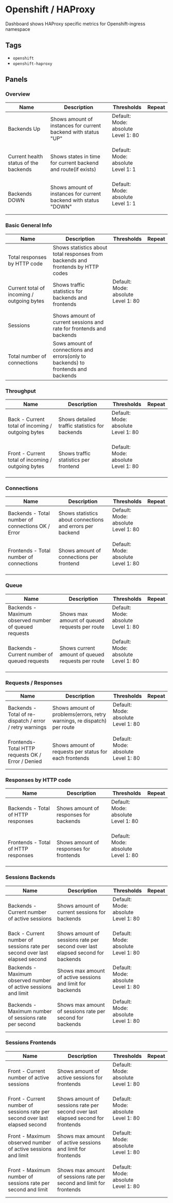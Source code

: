 # Openshift / HAProxy

Dashboard shows HAProxy specific metrics for Openshift-ingress namespace

## Tags

* `openshift`
* `openshift-haproxy`

## Panels

### Overview

<!-- markdownlint-disable line-length -->
| Name | Description | Thresholds | Repeat |
| ---- | ----------- | ---------- | ------ |
| Backends Up | Shows amount of instances for current backend with status "UP" | Default:<br/>Mode: absolute<br/>Level 1: 80<br/><br/> |  |
| Current health status of the backends | Shows states in time for current backend and route(if exists) | Default:<br/>Mode: absolute<br/>Level 1: 1<br/><br/> |  |
| Backends DOWN | Shows amount of instances for current backend with status "DOWN" | Default:<br/>Mode: absolute<br/>Level 1: 1<br/><br/> |  |
<!-- markdownlint-enable line-length -->

### Basic General Info

<!-- markdownlint-disable line-length -->
| Name | Description | Thresholds | Repeat |
| ---- | ----------- | ---------- | ------ |
| Total responses by HTTP code | Shows statistics about total responses from backends and frontends by HTTP codes |  |  |
| Current total of incoming / outgoing bytes | Shows traffic statistics for backends and frontends | Default:<br/>Mode: absolute<br/>Level 1: 80<br/><br/> |  |
| Sessions | Shows amount of current sessions and rate for frontends and backends |  |  |
| Total number of connections | Sows amount of connections and errors(only to backends) to frontends and backends |  |  |
<!-- markdownlint-enable line-length -->

### Throughput

<!-- markdownlint-disable line-length -->
| Name | Description | Thresholds | Repeat |
| ---- | ----------- | ---------- | ------ |
| Back - Current total of incoming / outgoing bytes | Shows detailed traffic statistics for backends | Default:<br/>Mode: absolute<br/>Level 1: 80<br/><br/> |  |
| Front - Current total of incoming / outgoing bytes | Shows traffic statistics per frontend | Default:<br/>Mode: absolute<br/>Level 1: 80<br/><br/> |  |
<!-- markdownlint-enable line-length -->

### Connections

<!-- markdownlint-disable line-length -->
| Name | Description | Thresholds | Repeat |
| ---- | ----------- | ---------- | ------ |
| Backends - Total number of connections OK / Error | Shows statistics about connections and errors per backend | Default:<br/>Mode: absolute<br/>Level 1: 80<br/><br/> |  |
| Frontends - Total number of connections | Shows amount of connections per frontend | Default:<br/>Mode: absolute<br/>Level 1: 80<br/><br/> |  |
<!-- markdownlint-enable line-length -->

### Queue

<!-- markdownlint-disable line-length -->
| Name | Description | Thresholds | Repeat |
| ---- | ----------- | ---------- | ------ |
| Backends - Maximum observed number of queued requests  | Shows max amount of queued requests per route | Default:<br/>Mode: absolute<br/>Level 1: 80<br/><br/> |  |
| Backends - Current number of queued requests | Shows current amount of queued requests per route | Default:<br/>Mode: absolute<br/>Level 1: 80<br/><br/> |  |
<!-- markdownlint-enable line-length -->

### Requests / Responses

<!-- markdownlint-disable line-length -->
| Name | Description | Thresholds | Repeat |
| ---- | ----------- | ---------- | ------ |
| Backends - Total of re-dispatch / error / retry warnings | Shows amount of problems(errors, retry warnings, re dispatch) per route | Default:<br/>Mode: absolute<br/>Level 1: 80<br/><br/> |  |
| Frontends- Total HTTP requests OK / Error / Denied | Shows amount of requests per status for each frontends | Default:<br/>Mode: absolute<br/>Level 1: 80<br/><br/> |  |
<!-- markdownlint-enable line-length -->

### Responses by HTTP code

<!-- markdownlint-disable line-length -->
| Name | Description | Thresholds | Repeat |
| ---- | ----------- | ---------- | ------ |
| Backends - Total of HTTP responses | Shows amount of responses for backends | Default:<br/>Mode: absolute<br/>Level 1: 80<br/><br/> |  |
| Frontends - Total of HTTP responses | Shows amount of responses for frontends | Default:<br/>Mode: absolute<br/>Level 1: 80<br/><br/> |  |
<!-- markdownlint-enable line-length -->

### Sessions Backends

<!-- markdownlint-disable line-length -->
| Name | Description | Thresholds | Repeat |
| ---- | ----------- | ---------- | ------ |
| Backends - Current number of active sessions | Shows amount of current sessions for backends | Default:<br/>Mode: absolute<br/>Level 1: 80<br/><br/> |  |
| Back - Current number of sessions rate per second over last elapsed second | Shows amount of sessions rate per second over last elapsed second for backends | Default:<br/>Mode: absolute<br/>Level 1: 80<br/><br/> |  |
| Backends - Maximum observed number of active sessions and limit | Shows max  amount of active sessions and limit for backends | Default:<br/>Mode: absolute<br/>Level 1: 80<br/><br/> |  |
| Backends - Maximum number of sessions rate per second | Shows max amount of sessions rate per second for backends | Default:<br/>Mode: absolute<br/>Level 1: 80<br/><br/> |  |
<!-- markdownlint-enable line-length -->

### Sessions Frontends

<!-- markdownlint-disable line-length -->
| Name | Description | Thresholds | Repeat |
| ---- | ----------- | ---------- | ------ |
| Front - Current number of active sessions | Shows amount  of active sessions for frontends | Default:<br/>Mode: absolute<br/>Level 1: 80<br/><br/> |  |
| Front - Current number of sessions rate per second over last elapsed second | Shows amount of sessions rate per second over last elapsed second for frontends | Default:<br/>Mode: absolute<br/>Level 1: 80<br/><br/> |  |
| Front - Maximum observed number of active sessions and limit | Shows max amount of active sessions and limit for frontends | Default:<br/>Mode: absolute<br/>Level 1: 80<br/><br/> |  |
| Front - Maximum number of sessions rate per second and limit | Shows max amount of sessions rate per second and limit for frontends | Default:<br/>Mode: absolute<br/>Level 1: 80<br/><br/> |  |
<!-- markdownlint-enable line-length -->